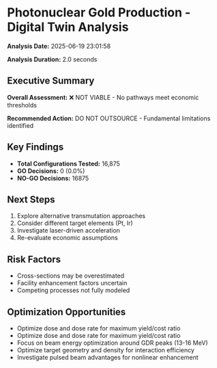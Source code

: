 # Photonuclear Gold Production - Digital Twin Analysis

**Analysis Date:** 2025-06-19 23:01:58

**Analysis Duration:** 2.0 seconds

## Executive Summary

**Overall Assessment:** ❌ NOT VIABLE - No pathways meet economic thresholds

**Recommended Action:** DO NOT OUTSOURCE - Fundamental limitations identified

## Key Findings

- **Total Configurations Tested:** 16,875
- **GO Decisions:** 0 (0.0%)
- **NO-GO Decisions:** 16875

## Next Steps

1. Explore alternative transmutation approaches
1. Consider different target elements (Pt, Ir)
1. Investigate laser-driven acceleration
1. Re-evaluate economic assumptions

## Risk Factors

- Cross-sections may be overestimated
- Facility enhancement factors uncertain
- Competing processes not fully modeled

## Optimization Opportunities

- Optimize dose and dose rate for maximum yield/cost ratio
- Optimize dose and dose rate for maximum yield/cost ratio
- Focus on beam energy optimization around GDR peaks (13-16 MeV)
- Optimize target geometry and density for interaction efficiency
- Investigate pulsed beam advantages for nonlinear enhancement
